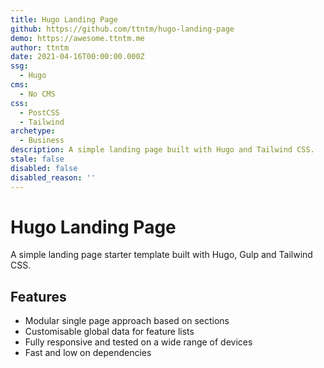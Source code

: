 ```yaml
---
title: Hugo Landing Page
github: https://github.com/ttntm/hugo-landing-page
demo: https://awesome.ttntm.me
author: ttntm
date: 2021-04-16T00:00:00.000Z
ssg:
  - Hugo
cms:
  - No CMS
css:
  - PostCSS
  - Tailwind
archetype:
  - Business
description: A simple landing page built with Hugo and Tailwind CSS.
stale: false
disabled: false
disabled_reason: ''
---
```


# Hugo Landing Page

A simple landing page starter template built with Hugo, Gulp and Tailwind CSS.

## Features

* Modular single page approach based on sections
* Customisable global data for feature lists
* Fully responsive and tested on a wide range of devices
* Fast and low on dependencies

